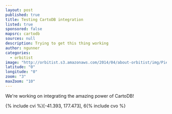 ```yaml
---
layout: post
published: true
title: Testing CartoDB integration
listed: true
sponsored: false
mapsrc: cartodb
sources: null
description: Trying to get this thing working
author: ngunner
categories: 
  - orbitist
image: "http://orbitist.s3.amazonaws.com/2014/04/about-orbitist/img/Piers_Sellers_spacewalkedit.jpg"
latitude: "0"
longitude: "0"
zoom: "3"
maxZoom: "10"
---
```


We're working on integrating the amazing power of CartoDB!

{% include cvi %}[-41.393, 177.473], 6{% include cvo %}
